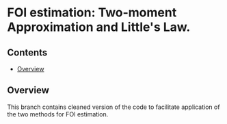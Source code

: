 # FOI estimation: Two-moment Approximation and Little's Law.

## Contents
- [Overview](#Overview)

## Overview
This branch contains cleaned version of the code to facilitate application of the two methods for FOI estimation.
